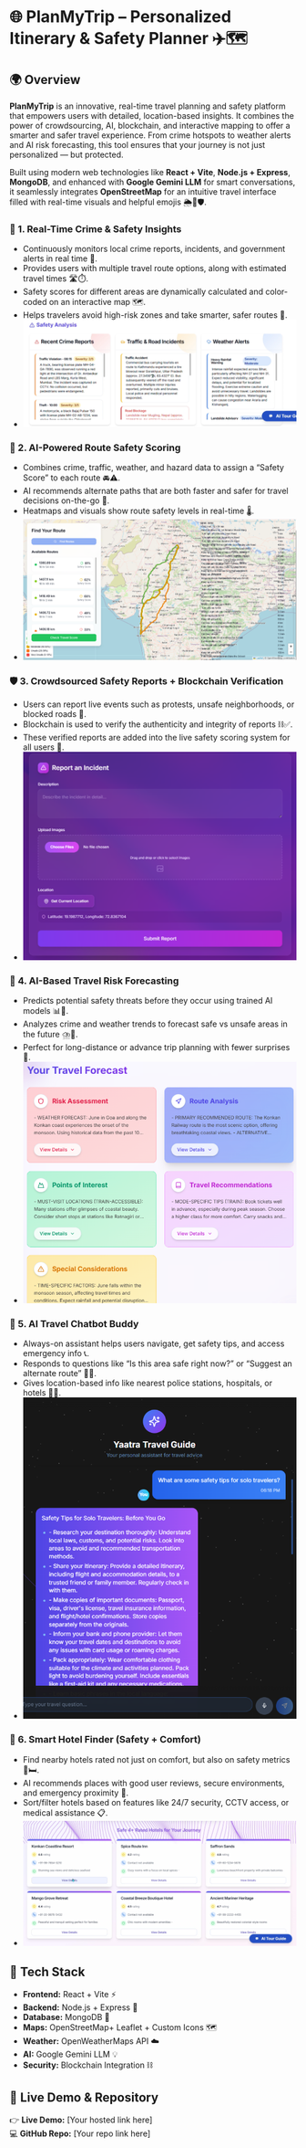 <html lang="en">
 <body>
   <h1>🌐 PlanMyTrip – Personalized Itinerary & Safety Planner ✈️🗺️</h1>

   <h2>🌍 Overview</h2>
   <p>
     <strong>PlanMyTrip</strong> is an innovative, real-time travel planning and safety platform that empowers users with detailed, location-based insights. It combines the power of crowdsourcing, AI, blockchain, and interactive mapping to offer a smarter and safer travel experience. From crime hotspots to weather alerts and AI risk forecasting, this tool ensures that your journey is not just personalized — but protected.
   </p>
   <p>
     Built using modern web technologies like <strong>React + Vite</strong>, <strong>Node.js + Express</strong>, <strong>MongoDB</strong>, and enhanced with <strong>Google Gemini LLM</strong> for smart conversations, it seamlessly integrates <strong>OpenStreetMap</strong> for an intuitive travel interface filled with real-time visuals and helpful emojis 🌦️📍🛡️.
   </p>

   <h3>🚨 1. Real-Time Crime & Safety Insights</h3>
   <ul>
     <li>Continuously monitors local crime reports, incidents, and government alerts in real time 🔁.</li>
     <li>Provides users with multiple travel route options, along with estimated travel times 🛣️⏱️.</li>
     <li>Safety scores for different areas are dynamically calculated and color-coded on an interactive map 🗺️.</li>
     <li>Helps travelers avoid high-risk zones and take smarter, safer routes 👣.</li>
     <li><img src="./frontend/public/Risks.png" alt="Crime Safety Insights 1" /></li>
   </ul>

   <h3>🤖 2. AI-Powered Route Safety Scoring</h3>
   <ul>
     <li>Combines crime, traffic, weather, and hazard data to assign a “Safety Score” to each route 🚘⚠️.</li>
     <li>AI recommends alternate paths that are both faster and safer for travel decisions on-the-go 📡.</li>
     <li>Heatmaps and visuals show route safety levels in real-time 🌡️.</li>
     <li><img src="./frontend/public/maproute.png" alt="Route Safety Image" /></li>
   </ul>

   <h3>🛡️ 3. Crowdsourced Safety Reports + Blockchain Verification</h3>
   <ul>
     <li>Users can report live events such as protests, unsafe neighborhoods, or blocked roads 📝.</li>
     <li>Blockchain is used to verify the authenticity and integrity of reports ⛓️✅.</li>
     <li>These verified reports are added into the live safety scoring system for all users 🔄.</li>
     <li><img src="./frontend/public/community.png" alt="Crowdsourced Reports" /></li>
   </ul>

   <h3>🔮 4. AI-Based Travel Risk Forecasting</h3>
   <ul>
     <li>Predicts potential safety threats before they occur using trained AI models 📊🤖.</li>
     <li>Analyzes crime and weather trends to forecast safe vs unsafe areas in the future ⛈️🛑.</li>
     <li>Perfect for long-distance or advance trip planning with fewer surprises 🎯.</li>
     <li><img src="./frontend/public/forecast.png" alt="Forecasting" /></li>
   </ul>

   <h3>💬 5. AI Travel Chatbot Buddy</h3>
   <ul>
     <li>Always-on assistant helps users navigate, get safety tips, and access emergency info 📞.</li>
     <li>Responds to questions like “Is this area safe right now?” or “Suggest an alternate route” 📍🧭.</li>
     <li>Gives location-based info like nearest police stations, hospitals, or hotels 🏥🚓.</li>
     <li><img src="./frontend/public/chatbot.png" alt="Chatbot Buddy" /></li>
   </ul>

   <h3>🏨 6. Smart Hotel Finder (Safety + Comfort)</h3>
   <ul>
     <li>Find nearby hotels rated not just on comfort, but also on safety metrics 📶🛏️.</li>
     <li>AI recommends places with good user reviews, secure environments, and emergency proximity 🚨.</li>
     <li>Sort/filter hotels based on features like 24/7 security, CCTV access, or medical assistance 📋.</li>
     <li><img src="./frontend//public/hotels.png" alt="Hotel Finder" /></li>
   </ul>

   <h2>🚀 Tech Stack</h2>
   <ul>
     <li><strong>Frontend:</strong> React + Vite ⚡</li>
     <li><strong>Backend:</strong> Node.js + Express 🧠</li>
     <li><strong>Database:</strong> MongoDB 🍃</li>
     <li><strong>Maps:</strong> OpenStreetMap+ Leaflet + Custom Icons 🗺️</li>
     <li><strong>Weather:</strong> OpenWeatherMaps API ☁️</li>
     <li><strong>AI:</strong> Google Gemini LLM 💡</li>
     <li><strong>Security:</strong> Blockchain Integration ⛓️</li>
   </ul>

   <h2>🔗 Live Demo & Repository</h2>
   <p>
     👉 <strong>Live Demo:</strong> [Your hosted link here] <br/>
     💻 <strong>GitHub Repo:</strong> [Your repo link here]
   </p>
 </body>
</html>

